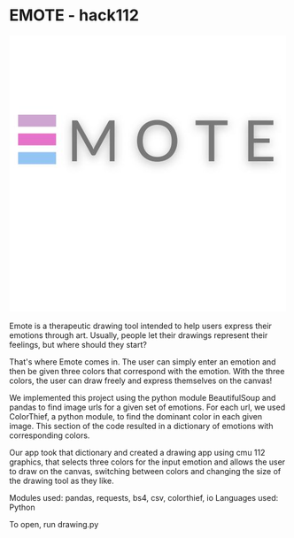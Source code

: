 # EMOTE - hack112
![EMOTE](emote.jpg?raw=true "EMOTE")

Emote is a therapeutic drawing tool intended to 
help users express their emotions through art.
Usually, people let their drawings represent their
feelings, but where should they start? 

That's where Emote comes in. The user can simply
enter an emotion and then be given three colors
that correspond with the emotion. With the three
colors, the user can draw freely and express 
themselves on the canvas!

We implemented this project using the python module
BeautifulSoup and pandas to find image urls for a 
given set of emotions. For each url, we used 
ColorThief, a python module, to find the dominant 
color in each given image. This section of the code
resulted in a dictionary of emotions with corresponding
colors.

Our app took that dictionary and created a drawing
app using cmu 112 graphics, that selects three colors
for the input emotion and allows the user to draw on
the canvas, switching between colors and changing the
size of the drawing tool as they like.

Modules used: pandas, requests, bs4, csv, colorthief, io
Languages used: Python

To open, run drawing.py
